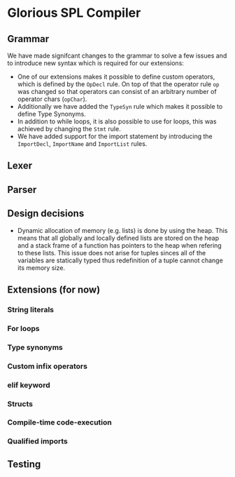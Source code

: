 # Glorious SPL Compiler

## Grammar

We have made signifcant changes to the grammar to solve a few issues and to introduce new syntax which is required for our extensions:

<!--- 
Add some information about how we tackled left recursion etc.
-->
- One of our extensions makes it possible to define custom operators, which is defined by the `OpDecl` rule. On top of that the operator rule `op` was changed so that operators can consist of an arbitrary number of operator chars (`opChar`).
- Additionally we have added the `TypeSyn` rule which makes it possible to define Type Synonyms. 
- In addition to while loops, it is also possible to use for loops, this was achieved by changing the `Stmt` rule.
- We have added support for the import statement by introducing the `ImportDecl`, `ImportName` and `ImportList` rules.

## Lexer

## Parser

## Design decisions
- Dynamic allocation of memory (e.g. lists) is done by using the heap. This means that all globally and locally defined lists are stored on the heap and a stack frame of a function has pointers to the heap when refering to these lists. This issue does not arise for tuples sinces all of the variables are statically typed thus redefinition of a tuple cannot change its memory size.

## Extensions (for now)

### String literals


### For loops

### Type synonyms

### Custom infix operators

### elif keyword

### Structs

### Compile-time code-execution

### Qualified imports

## Testing

